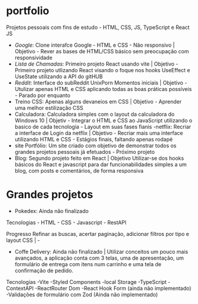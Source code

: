 # portfolio
Projetos pessoais com fins de estudo - HTML, CSS, JS, TypeScript e React JS

- *Google*: Clone interafce Google - HTML e CSS - Não responsivo | Objetivo - Rever as bases de HTML/CSS básico sem preocupação com responsividade
- *Lista de Chamadas*: Primeiro projeto React usando vite  | Objetivo - Primeiro projeto utlizando React visando o foque nos hooks UseEffect e UseState utilizando a API do gitHUB
- *Reddit*: Interface do subReddit UnixPorn Momentos iniciais | Objetivo - Utulizar apenas HTML e CSS aplicando todas as boas práticas possíveis - Parado por enquanto
- Treino CSS: Apenas alguns devaneios em CSS | Objetivo - Aprender uma melhor estilização CSS
- Calculadora: Calculadora simples com o layout da calculadora do Windows 10 | Objetiv - Integrar o HTML e CSS ao JavaScript utilizando o basico de cada tecnologia - Layout em suas fases fianis
-netflix: Recriar a interface de Login da netflix | Objetivo - Recriar mais uma interface utilizando HTML e CSS - Estágios finais, faltando apenas rodapé
- site Portfólio: Um site criado com objetivo de demonstrar todos os grandes projetos pessoais já efetuados - Próximo projeto
- Blog: Segundo projeto feito em React | Objetivo Utilizar-se dos hooks básicos do React e javascript para dar funcionabilidades simples a um blog, com posts e comentários, de forma responsiva


# Grandes projetos
- Pokedex:  Ainda não finalizado
<p>Tecnologias
- HTML
- CSS
- Javascript
- RestAPI

Progresso
Refinar as buscas, acertar paginação, adicionar filtros por tipo e layout CSS
 | -
 
 - Coffe Delivery: Ainda não finalizado | Utilizar conceitos um pouco mais avançados, a aplicação conta com 3 telas, uma de apresentação, um formulário de entrega com itens num carrinho e uma tela de confirmação de pedido.
 <p>Tecnologias
 -Vite
 -Styled Components
 -local Storage
 -TypeScript
 -ContextAPI
 -ReactRouter Dom
 -React Hook Form (ainda não implementado)
 -Validações de formulário com Zod (Ainda não implementado)
